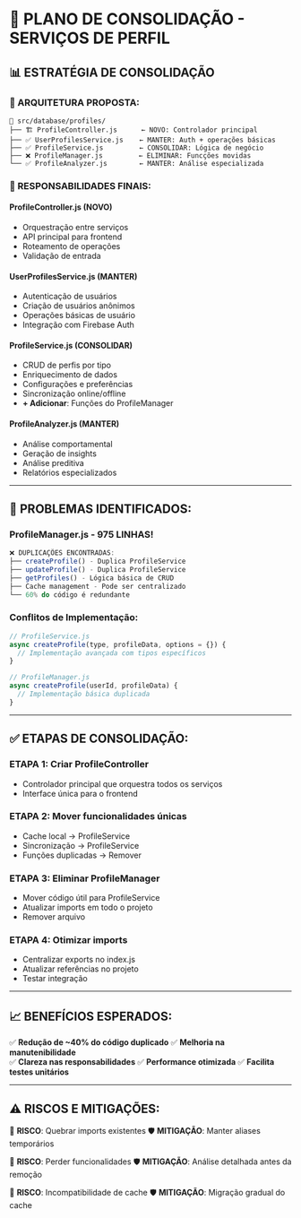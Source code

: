 # 🎯 PLANO DE CONSOLIDAÇÃO - SERVIÇOS DE PERFIL

## 📊 **ESTRATÉGIA DE CONSOLIDAÇÃO**

### **🔧 ARQUITETURA PROPOSTA:**

```
📁 src/database/profiles/
├── 🏗️ ProfileController.js      ← NOVO: Controlador principal
├── ✅ UserProfilesService.js    ← MANTER: Auth + operações básicas
├── ✅ ProfileService.js         ← CONSOLIDAR: Lógica de negócio
├── ❌ ProfileManager.js         ← ELIMINAR: Funcções movidas
└── ✅ ProfileAnalyzer.js        ← MANTER: Análise especializada
```

### **🎯 RESPONSABILIDADES FINAIS:**

#### **ProfileController.js** (NOVO)
- Orquestração entre serviços
- API principal para frontend
- Roteamento de operações
- Validação de entrada

#### **UserProfilesService.js** (MANTER)
- Autenticação de usuários
- Criação de usuários anônimos
- Operações básicas de usuário
- Integração com Firebase Auth

#### **ProfileService.js** (CONSOLIDAR)
- CRUD de perfis por tipo
- Enriquecimento de dados
- Configurações e preferências
- Sincronização online/offline
- **+ Adicionar**: Funções do ProfileManager

#### **ProfileAnalyzer.js** (MANTER)
- Análise comportamental
- Geração de insights
- Análise preditiva
- Relatórios especializados

---

## 🚨 **PROBLEMAS IDENTIFICADOS:**

### **ProfileManager.js - 975 LINHAS!**
```javascript
❌ DUPLICAÇÕES ENCONTRADAS:
├── createProfile() - Duplica ProfileService
├── updateProfile() - Duplica ProfileService  
├── getProfiles() - Lógica básica de CRUD
├── Cache management - Pode ser centralizado
└── 60% do código é redundante
```

### **Conflitos de Implementação:**
```javascript
// ProfileService.js
async createProfile(type, profileData, options = {}) {
  // Implementação avançada com tipos específicos
}

// ProfileManager.js  
async createProfile(userId, profileData) {
  // Implementação básica duplicada
}
```

---

## ✅ **ETAPAS DE CONSOLIDAÇÃO:**

### **ETAPA 1: Criar ProfileController**
- Controlador principal que orquestra todos os serviços
- Interface única para o frontend

### **ETAPA 2: Mover funcionalidades únicas**
- Cache local → ProfileService
- Sincronização → ProfileService
- Funções duplicadas → Remover

### **ETAPA 3: Eliminar ProfileManager**
- Mover código útil para ProfileService
- Atualizar imports em todo o projeto
- Remover arquivo

### **ETAPA 4: Otimizar imports**
- Centralizar exports no index.js
- Atualizar referências no projeto
- Testar integração

---

## 📈 **BENEFÍCIOS ESPERADOS:**

✅ **Redução de ~40% do código duplicado**
✅ **Melhoria na manutenibilidade**  
✅ **Clareza nas responsabilidades**
✅ **Performance otimizada**
✅ **Facilita testes unitários**

---

## ⚠️ **RISCOS E MITIGAÇÕES:**

🚨 **RISCO**: Quebrar imports existentes
🛡️ **MITIGAÇÃO**: Manter aliases temporários

🚨 **RISCO**: Perder funcionalidades
🛡️ **MITIGAÇÃO**: Análise detalhada antes da remoção

🚨 **RISCO**: Incompatibilidade de cache
🛡️ **MITIGAÇÃO**: Migração gradual do cache
